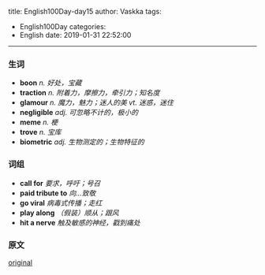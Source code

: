title: English100Day-day15
author: Vaskka
tags:
  - English100Day
categories:
  - English
date: 2019-01-31 22:52:00
---
### 生词

+ **boon** *n. 好处，宝藏*
+ **traction** *n. 附着力，摩擦力，牵引力；知名度*
+ **glamour** *n. 魔力，魅力；迷人的美 vt. 迷惑，迷住*
+ **negligible** *adj. 可忽略不计的，极小的*
+ **meme** *n. 梗*
+ **trove** *n. 宝库*
+ **biometric** *adj. 生物测定的；生物特征的*

### 词组

+ **call for** *要求，呼吁；号召*
+ **paid tribute to** *向...致敬*
+ **go viral** *病毒式传播；走红*
+ **play along** *（假装）顺从；跟风*
+ **hit a nerve** *触及敏感的神经，戳到痛处*

### 原文

[original](https://www.nytimes.com/2019/01/19/technology/facebook-ten-year-challenge.html)